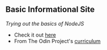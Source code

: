 ## Basic Informational Site

_Trying out the basics of NodeJS_

* Check it out [here](https://basic-informational-site.pudu87.repl.co)
* From The Odin Project's [curriculum](https://www.theodinproject.com/paths/full-stack-javascript/courses/nodejs/lessons/basic-informational-site)